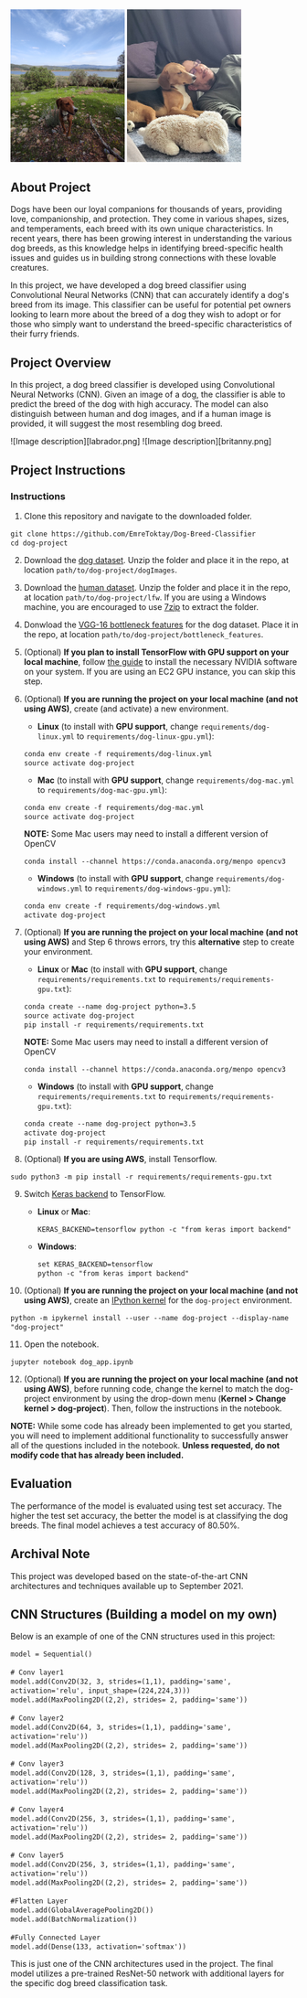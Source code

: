 
<img src="lili1.jpg" alt="Image description" width="200"/>
<img src="lili2.jpg" alt="Image description" width="200"/>

## About Project

Dogs have been our loyal companions for thousands of years, providing love, companionship, and protection. They come in various shapes, sizes, and temperaments, each breed with its own unique characteristics. In recent years, there has been growing interest in understanding the various dog breeds, as this knowledge helps in identifying breed-specific health issues and guides us in building strong connections with these lovable creatures.

In this project, we have developed a dog breed classifier using Convolutional Neural Networks (CNN) that can accurately identify a dog's breed from its image. This classifier can be useful for potential pet owners looking to learn more about the breed of a dog they wish to adopt or for those who simply want to understand the breed-specific characteristics of their furry friends.


## Project Overview

In this project, a dog breed classifier is developed using Convolutional Neural Networks (CNN). Given an image of a dog, the classifier is able to predict the breed of the dog with high accuracy. The model can also distinguish between human and dog images, and if a human image is provided, it will suggest the most resembling dog breed.

![Image description][labrador.png]
![Image description][britanny.png]

## Project Instructions

### Instructions

1. Clone this repository and navigate to the downloaded folder.
```
git clone https://github.com/EmreToktay/Dog-Breed-Classifier
cd dog-project
```

2. Download the [dog dataset](https://s3-us-west-1.amazonaws.com/udacity-aind/dog-project/dogImages.zip).  Unzip the folder and place it in the repo, at location `path/to/dog-project/dogImages`.

3. Download the [human dataset](https://s3-us-west-1.amazonaws.com/udacity-aind/dog-project/lfw.zip).  Unzip the folder and place it in the repo, at location `path/to/dog-project/lfw`.  If you are using a Windows machine, you are encouraged to use [7zip](http://www.7-zip.org/) to extract the folder.

4. Donwload the [VGG-16 bottleneck features](https://s3-us-west-1.amazonaws.com/udacity-aind/dog-project/DogVGG16Data.npz) for the dog dataset.  Place it in the repo, at location `path/to/dog-project/bottleneck_features`.

5. (Optional) __If you plan to install TensorFlow with GPU support on your local machine__, follow [the guide](https://www.tensorflow.org/install/) to install the necessary NVIDIA software on your system.  If you are using an EC2 GPU instance, you can skip this step.

6. (Optional) **If you are running the project on your local machine (and not using AWS)**, create (and activate) a new environment.

	- __Linux__ (to install with __GPU support__, change `requirements/dog-linux.yml` to `requirements/dog-linux-gpu.yml`):
	```
	conda env create -f requirements/dog-linux.yml
	source activate dog-project
	```  
	- __Mac__ (to install with __GPU support__, change `requirements/dog-mac.yml` to `requirements/dog-mac-gpu.yml`):
	```
	conda env create -f requirements/dog-mac.yml
	source activate dog-project
	```  
	**NOTE:** Some Mac users may need to install a different version of OpenCV
	```
	conda install --channel https://conda.anaconda.org/menpo opencv3
	```
	- __Windows__ (to install with __GPU support__, change `requirements/dog-windows.yml` to `requirements/dog-windows-gpu.yml`):  
	```
	conda env create -f requirements/dog-windows.yml
	activate dog-project
	```

7. (Optional) **If you are running the project on your local machine (and not using AWS)** and Step 6 throws errors, try this __alternative__ step to create your environment.

	- __Linux__ or __Mac__ (to install with __GPU support__, change `requirements/requirements.txt` to `requirements/requirements-gpu.txt`):
	```
	conda create --name dog-project python=3.5
	source activate dog-project
	pip install -r requirements/requirements.txt
	```
	**NOTE:** Some Mac users may need to install a different version of OpenCV
	```
	conda install --channel https://conda.anaconda.org/menpo opencv3
	```
	- __Windows__ (to install with __GPU support__, change `requirements/requirements.txt` to `requirements/requirements-gpu.txt`):  
	```
	conda create --name dog-project python=3.5
	activate dog-project
	pip install -r requirements/requirements.txt
	```

8. (Optional) **If you are using AWS**, install Tensorflow.
```
sudo python3 -m pip install -r requirements/requirements-gpu.txt
```

9. Switch [Keras backend](https://keras.io/backend/) to TensorFlow.
	- __Linux__ or __Mac__:
		```
		KERAS_BACKEND=tensorflow python -c "from keras import backend"
		```
	- __Windows__:
		```
		set KERAS_BACKEND=tensorflow
		python -c "from keras import backend"
		```

10. (Optional) **If you are running the project on your local machine (and not using AWS)**, create an [IPython kernel](http://ipython.readthedocs.io/en/stable/install/kernel_install.html) for the `dog-project` environment.
```
python -m ipykernel install --user --name dog-project --display-name "dog-project"
```

11. Open the notebook.
```
jupyter notebook dog_app.ipynb
```

12. (Optional) **If you are running the project on your local machine (and not using AWS)**, before running code, change the kernel to match the dog-project environment by using the drop-down menu (**Kernel > Change kernel > dog-project**). Then, follow the instructions in the notebook.

__NOTE:__ While some code has already been implemented to get you started, you will need to implement additional functionality to successfully answer all of the questions included in the notebook. __Unless requested, do not modify code that has already been included.__

## Evaluation

The performance of the model is evaluated using test set accuracy. The higher the test set accuracy, the better the model is at classifying the dog breeds. The final model achieves a test accuracy of 80.50%.

## Archival Note

This project was developed based on the state-of-the-art CNN architectures and techniques available up to September 2021.

## CNN Structures (Building a model on my own)

Below is an example of one of the CNN structures used in this project:

```
model = Sequential()

# Conv layer1
model.add(Conv2D(32, 3, strides=(1,1), padding='same', activation='relu', input_shape=(224,224,3)))
model.add(MaxPooling2D((2,2), strides= 2, padding='same'))

# Conv layer2
model.add(Conv2D(64, 3, strides=(1,1), padding='same', activation='relu'))
model.add(MaxPooling2D((2,2), strides= 2, padding='same'))

# Conv layer3
model.add(Conv2D(128, 3, strides=(1,1), padding='same', activation='relu'))
model.add(MaxPooling2D((2,2), strides= 2, padding='same'))

# Conv layer4
model.add(Conv2D(256, 3, strides=(1,1), padding='same', activation='relu'))
model.add(MaxPooling2D((2,2), strides= 2, padding='same'))

# Conv layer5
model.add(Conv2D(256, 3, strides=(1,1), padding='same', activation='relu'))
model.add(MaxPooling2D((2,2), strides= 2, padding='same'))

#Flatten Layer
model.add(GlobalAveragePooling2D())
model.add(BatchNormalization())

#Fully Connected Layer
model.add(Dense(133, activation='softmax'))

```
This is just one of the CNN architectures used in the project. The final model utilizes a pre-trained ResNet-50 network with additional layers for the specific dog breed classification task.
